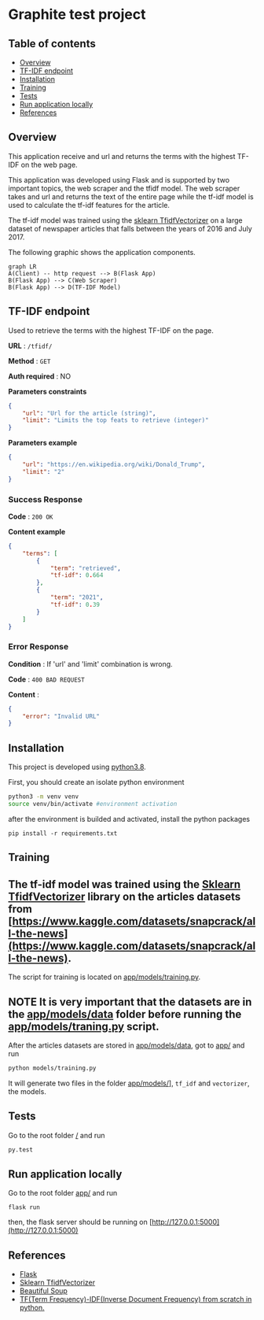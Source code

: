 # Graphite test project
## Table of contents  

- [Overview](#overview)
- [TF-IDF endpoint](#tfidfendpoint)
- [Installation](#installation)
- [Training](#training)
- [Tests](#tests)
- [Run application locally](#running)
- [References](#references)

## Overview <a name="overview"></a>

This application receive and url and returns the terms with the highest TF-IDF on the web page.

This application was developed using Flask and is supported by two important topics, the web scraper and the tfidf model. The web scraper takes and url and returns the text of the entire page while the tf-idf model is used to calculate the tf-idf features for the article.

The tf-idf model was trained using the [sklearn TfidfVectorizer](https://scikit-learn.org/stable/modules/generated/sklearn.feature_extraction.text.TfidfVectorizer.html) on a large dataset of newspaper articles that falls between the years of 2016 and July 2017.

The following graphic shows the application components.
```mermaid
graph LR
A(Client) -- http request --> B(Flask App)
B(Flask App) --> C(Web Scraper)
B(Flask App) --> D(TF-IDF Model)
```


## TF-IDF endpoint <a name="tfidfendpoint"></a>

 Used to retrieve the terms with the highest TF-IDF on the page.

**URL** : `/tfidf/`

**Method** : `GET`

**Auth required** : NO

**Parameters constraints**

```json
{
    "url": "Url for the article (string)",
    "limit": "Limits the top feats to retrieve (integer)"
}
```

**Parameters example**

```json
{
    "url": "https://en.wikipedia.org/wiki/Donald_Trump",
    "limit": "2"
}
```

### Success Response

**Code** : `200 OK`

**Content example**

```json
{
    "terms": [
        {
            "term": "retrieved",
            "tf-idf": 0.664
        },
        {
            "term": "2021",
            "tf-idf": 0.39
        }
    ]
}
```

### Error Response

**Condition** : If 'url' and 'limit' combination is wrong.

**Code** : `400 BAD REQUEST`

**Content** :

```json
{
    "error": "Invalid URL"
}
```


## Installation <a name="installation"></a>

This project is developed using [python3.8](https://www.python.org/downloads/release/python-380/).

First, you should create an isolate python environment
```bash
python3 -m venv venv
source venv/bin/activate #environment activation
```
after the environment is builded and activated, install the python packages
```
pip install -r requirements.txt
```

## Training <a name="training"></a>

The tf-idf model was trained using the [Sklearn TfidfVectorizer](https://scikit-learn.org/stable/modules/generated/sklearn.feature_extraction.text) library on the articles datasets from [https://www.kaggle.com/datasets/snapcrack/all-the-news](https://www.kaggle.com/datasets/snapcrack/all-the-news).
---

The script for training is located on [app/models/training.py](app/models/training.py).

**NOTE**
It is very important that the datasets are in the [app/models/data](app/models/data) folder before running the [app/models/traning.py](app/models/traning.py) script.
---

After the articles datasets are stored in [app/models/data](app/models/data), got to [app/](app/) and run
```bash
python models/training.py
```
It will generate two files in the folder [app/models/](app/models/)], `tf_idf` and `vectorizer`, the models.

## Tests <a name="tests"></a>

Go to the root folder [/](/) and run
```bash
py.test
```

## Run application locally <a name="running"></a>

Go to the root folder [app/](app/) and run
```
flask run
```
then, the flask server should be running on [http://127.0.0.1:5000](http://127.0.0.1:5000)



## References <a name="references"></a>

 - [Flask](https://flask.palletsprojects.com/en/2.1.x/)
 - [Sklearn TfidfVectorizer](https://scikit-learn.org/stable/modules/generated/sklearn.feature_extraction.text.TfidfVectorizer.html)
 - [Beautiful Soup](https://www.crummy.com/software/BeautifulSoup/bs4/doc/)
 - [TF(Term Frequency)-IDF(Inverse Document Frequency) from scratch in python.](https://towardsdatascience.com/tf-term-frequency-idf-inverse-document-frequency-from-scratch-in-python-6c2b61b78558)